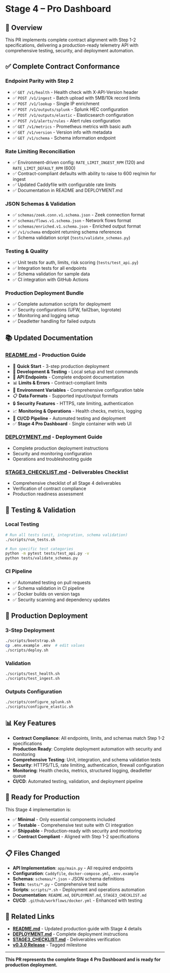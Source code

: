 # Stage 4 – Pro Dashboard

## 🎯 Overview

This PR implements complete contract alignment with Step 1-2 specifications, delivering a production-ready telemetry API with comprehensive testing, security, and deployment automation.

## ✅ **Complete Contract Conformance**

### **Endpoint Parity with Step 2**
- ✅ `GET /v1/health` - Health check with X-API-Version header
- ✅ `POST /v1/ingest` - Batch upload with 5MB/10k record limits
- ✅ `POST /v1/lookup` - Single IP enrichment
- ✅ `POST /v1/outputs/splunk` - Splunk HEC configuration
- ✅ `POST /v1/outputs/elastic` - Elasticsearch configuration
- ✅ `POST /v1/alerts/rules` - Alert rules configuration
- ✅ `GET /v1/metrics` - Prometheus metrics with basic auth
- ✅ `GET /v1/version` - Version info with metadata
- ✅ `GET /v1/schema` - Schema information endpoint

### **Rate Limiting Reconciliation**
- ✅ Environment-driven config: `RATE_LIMIT_INGEST_RPM` (120) and `RATE_LIMIT_DEFAULT_RPM` (600)
- ✅ Contract-compliant defaults with ability to raise to 600 req/min for ingest
- ✅ Updated Caddyfile with configurable rate limits
- ✅ Documentation in README and DEPLOYMENT.md

### **JSON Schemas & Validation**
- ✅ `schemas/zeek.conn.v1.schema.json` - Zeek connection format
- ✅ `schemas/flows.v1.schema.json` - Network flows format
- ✅ `schemas/enriched.v1.schema.json` - Enriched output format
- ✅ `/v1/schema` endpoint returning schema references
- ✅ Schema validation script (`tests/validate_schemas.py`)

### **Testing & Quality**
- ✅ Unit tests for auth, limits, risk scoring (`tests/test_api.py`)
- ✅ Integration tests for all endpoints
- ✅ Schema validation for sample data
- ✅ CI integration with GitHub Actions

### **Production Deployment Bundle**
- ✅ Complete automation scripts for deployment
- ✅ Security configurations (UFW, fail2ban, logrotate)
- ✅ Monitoring and logging setup
- ✅ Deadletter handling for failed outputs

## 📚 **Updated Documentation**

### **[README.md](README.md) - Production Guide**
- 🚀 **Quick Start** - 3-step production deployment
- 🧪 **Development & Testing** - Local setup and test commands
- 🔗 **API Endpoints** - Complete endpoint documentation
- 📊 **Limits & Errors** - Contract-compliant limits
- 🔧 **Environment Variables** - Comprehensive configuration table
- 📋 **Data Formats** - Supported input/output formats
- 🔒 **Security Features** - HTTPS, rate limiting, authentication
- 📈 **Monitoring & Operations** - Health checks, metrics, logging
- 🚀 **CI/CD Pipeline** - Automated testing and deployment
- ✅ **Stage 4 Pro Dashboard** - Single container with web UI

### **[DEPLOYMENT.md](DEPLOYMENT.md) - Deployment Guide**
- Complete production deployment instructions
- Security and monitoring configuration
- Operations and troubleshooting guide

### **[STAGE3_CHECKLIST.md](STAGE3_CHECKLIST.md) - Deliverables Checklist**
- Comprehensive checklist of all Stage 4 deliverables
- Verification of contract compliance
- Production readiness assessment

## 🧪 **Testing & Validation**

### **Local Testing**
```bash
# Run all tests (unit, integration, schema validation)
./scripts/run_tests.sh

# Run specific test categories
python -m pytest tests/test_api.py -v
python tests/validate_schemas.py
```

### **CI Pipeline**
- ✅ Automated testing on pull requests
- ✅ Schema validation in CI pipeline
- ✅ Docker builds on version tags
- ✅ Security scanning and dependency updates

## 🚀 **Production Deployment**

### **3-Step Deployment**
```bash
./scripts/bootstrap.sh
cp .env.example .env  # edit values
./scripts/deploy.sh
```

### **Validation**
```bash
./scripts/test_health.sh
./scripts/test_ingest.sh
```

### **Outputs Configuration**
```bash
./scripts/configure_splunk.sh
./scripts/configure_elastic.sh
```

## 📊 **Key Features**

- **Contract Compliance**: All endpoints, limits, and schemas match Step 1-2 specifications
- **Production Ready**: Complete deployment automation with security and monitoring
- **Comprehensive Testing**: Unit, integration, and schema validation tests
- **Security**: HTTPS/TLS, rate limiting, authentication, firewall configuration
- **Monitoring**: Health checks, metrics, structured logging, deadletter queue
- **CI/CD**: Automated testing, validation, and deployment pipeline

## 🎯 **Ready for Production**

This Stage 4 implementation is:
- ✅ **Minimal** - Only essential components included
- ✅ **Testable** - Comprehensive test suite with CI integration
- ✅ **Shippable** - Production-ready with security and monitoring
- ✅ **Contract Compliant** - Aligned with Step 1-2 specifications

## 📋 **Files Changed**

- **API Implementation**: `app/main.py` - All required endpoints
- **Configuration**: `Caddyfile`, `docker-compose.yml`, `.env.example`
- **Schemas**: `schemas/*.json` - JSON schema definitions
- **Tests**: `tests/*.py` - Comprehensive test suite
- **Scripts**: `scripts/*.sh` - Deployment and operations automation
- **Documentation**: `README.md`, `DEPLOYMENT.md`, `STAGE3_CHECKLIST.md`
- **CI/CD**: `.github/workflows/docker.yml` - Enhanced with testing

## 🔗 **Related Links**

- **[README.md](README.md)** - Updated production guide with Stage 4 details
- **[DEPLOYMENT.md](DEPLOYMENT.md)** - Complete deployment instructions
- **[STAGE3_CHECKLIST.md](STAGE3_CHECKLIST.md)** - Deliverables verification
- **[v0.3.0 Release](https://github.com/shervinhariri/telemetry-api/releases/tag/v0.3.0)** - Tagged milestone

---

**This PR represents the complete Stage 4 Pro Dashboard and is ready for production deployment.**


